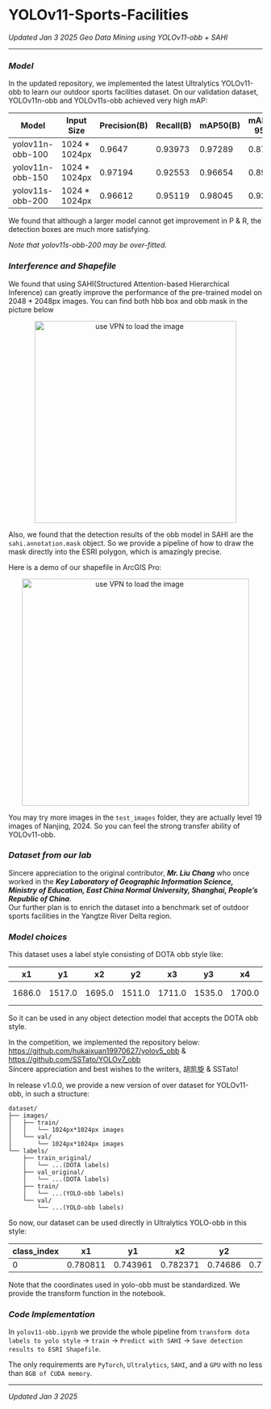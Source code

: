 # YOLOv11-Sports-Facilities
*Updated Jan 3 2025*
*Geo Data Mining using YOLOv11-obb + SAHI*
*****
### *Model*
In the updated repository, we implemented the latest Ultralytics YOLOv11-obb to learn our outdoor sports facilities dataset.
On our validation dataset, YOLOv11n-obb and YOLOv11s-obb achieved very high mAP:

| Model               |  Input Size   | Precision(B) | Recall(B) | mAP50(B)  | mAP50-95(B) |
|---------------------| ------------- |--------------|-----------|-----------|-------------|
| yolov11n-obb-100    | 1024 * 1024px | 0.9647       | 0.93973   | 0.97289   | 0.87496     |
| yolov11n-obb-150    | 1024 * 1024px | 0.97194      | 0.92553   | 0.96654   | 0.89414     |
| yolov11s-obb-200    | 1024 * 1024px | 0.96612      | 0.95119   | 0.98045   | 0.93171     |

We found that although a larger model cannot get improvement in P & R, the detection boxes are much more satisfying.

*Note that yolov11s-obb-200 may be over-fitted.*

### *Interference and Shapefile*
We found that using SAHI(Structured Attention-based Hierarchical Inference) can greatly improve the performance of the pre-trained model on 2048 * 2048px images.
You can find both hbb box and obb mask in the picture below
<p align="center">  
  <img src = https://imgur.com/X81PdqW.png alt = "use VPN to load the image" title="SAHI result demo", height = 400px, wide = auto>
</p>


Also, we found that the detection results of the obb model in SAHI are the `sahi.annotation.mask` object. So we provide a pipeline of how to draw the mask directly into the ESRI polygon, which is amazingly precise.

Here is a demo of our shapefile in ArcGIS Pro:
<p align="center">  
  <img src = https://imgur.com/UHjPEHn.png alt = "use VPN to load the image" title="SAHI result demo", height = 450px, wide = auto>
</p>

You may try more images in the `test_images` folder, they are actually level 19 images of Nanjing, 2024. So you can feel the strong transfer ability of YOLOv11-obb.

### *Dataset from our lab*
Sincere appreciation to the original contributor, ***Mr. Liu Chang*** who once worked in the ***Key Laboratory of Geographic Information Science, Ministry of Education, East China Normal University, Shanghai, People’s Republic of China***.  
Our further plan is to enrich the dataset into a benchmark set of outdoor sports facilities in the Yangtze River Delta region.

### *Model choices*
This dataset uses a label style consisting of DOTA obb style like:  

| x1      | y1      | x2      | y2      | x3      | y3      | x4      | y4      | classname       | difficult |
|---------|---------|---------|---------|---------|---------|---------|---------|----------------|----------|
| 1686.0  | 1517.0  | 1695.0  | 1511.0  | 1711.0  | 1535.0  | 1700.0  | 1541.0  | large-vehicle  | 1        |

So it can be used in any object detection model that accepts the DOTA obb style.

In the competition, we implemented the repository below:  
https://github.com/hukaixuan19970627/yolov5_obb & https://github.com/SSTato/YOLOv7_obb  
Sincere appreciation and best wishes to the writers, 胡凯旋 & SSTato!

In release v1.0.0, we provide a new version of over dataset for YOLOv11-obb, in such a structure:
```
dataset/
├── images/
│   ├── train/
│   │   └── 1024px*1024px images
│   └── val/
│       └── 1024px*1024px images
└── labels/
    ├── train_original/
    │   └── ...(DOTA labels)
    ├── val_original/
    │   └── ...(DOTA labels)
    ├── train/
    │   └── ...(YOLO-obb labels)
    └── val/
        └── ...(YOLO-obb labels)

```

So now, our dataset can be used directly in Ultralytics YOLO-obb in this style:

| class_index | x1          | y1          | x2          | y2          | x3          | y3          | x4          | y4          |
|------------|------------|------------|------------|------------|------------|------------|------------|------------|
| 0          | 0.780811    | 0.743961    | 0.782371    | 0.74686     | 0.777691    | 0.752174    | 0.776131    | 0.749758    |

Note that the coordinates used in yolo-obb must be standardized. We provide the transform function in the notebook.
### *Code Implementation*
In `yolov11-obb.ipynb` we provide the whole pipeline from `transform dota labels to yolo style` -> `train` -> `Predict with SAHI` -> `Save detection results to ESRI Shapefile`.

The only requirements are `PyTorch`, `Ultralytics`, `SAHI`, and a `GPU` with no less than `8GB of CUDA memory`. 
*******
*Updated Jan 3 2025*
